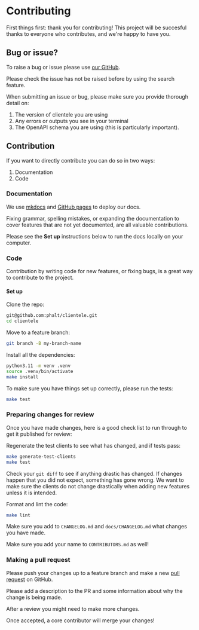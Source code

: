 # Contributing

First things first: thank you for contributing! This project will be succesful thanks to everyone who contributes, and we're happy to have you.

## Bug or issue?

To raise a bug or issue please use [our GitHub](https://github.com/phalt/clientele/issues).

Please check the issue has not be raised before by using the search feature.

When submitting an issue or bug, please make sure you provide thorough detail on:

1. The version of clientele you are using
2. Any errors or outputs you see in your terminal
3. The OpenAPI schema you are using (this is particularly important).

## Contribution

If you want to directly contribute you can do so in two ways:

1. Documentation
2. Code

### Documentation

We use [mkdocs](https://www.mkdocs.org/) and [GitHub pages](https://pages.github.com/) to deploy our docs.

Fixing grammar, spelling mistakes, or expanding the documentation to cover features that are not yet documented, are all valuable contributions.

Please see the **Set up** instructions below to run the docs locally on your computer.

### Code

Contribution by writing code for new features, or fixing bugs, is a great way to contribute to the project.

#### Set up

Clone the repo:

```sh
git@github.com:phalt/clientele.git
cd clientele
```

Move to a feature branch:

```sh
git branch -B my-branch-name
```

Install all the dependencies:

```sh
python3.11 -m venv .venv
source .venv/bin/activate
make install
```

To make sure you have things set up correctly, please run the tests:

```sh
make test
```

### Preparing changes for review

Once you have made changes, here is a good check list to run through to get it published for review:

Regenerate the test clients to see what has changed, and if tests pass:

```sh
make generate-test-clients
make test
```

Check your `git diff` to see if anything drastic has changed. If changes happen that you did not expect, something has gone wrong. We want to make sure the clients do not change drastically when adding new features unless it is intended.

Format and lint the code:

```sh
make lint
```

Make sure you add to `CHANGELOG.md` and `docs/CHANGELOG.md` what changes you have made.

Make sure you add your name to `CONTRIBUTORS.md` as well!

### Making a pull request

Please push your changes up to a feature branch and make a new [pull request](https://github.com/phalt/clientele/compare) on GitHub.

Please add a description to the PR and some information about why the change is being made.

After a review you might need to make more changes.

Once accepted, a core contributor will merge your changes!
